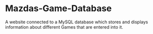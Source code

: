 # Mazdas-Game-Database
A website connected to a MySQL database which stores and displays information about different Games that are entered into it.
